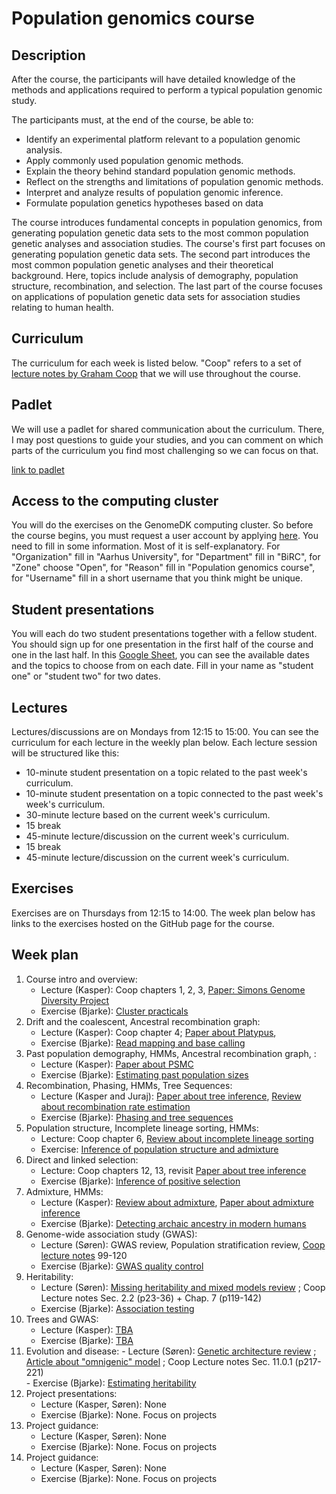 # Population genomics course

## Description
After the course, the participants will have detailed knowledge of the methods and applications required to perform a typical population genomic study.

The participants must, at the end of the course, be able to:

* Identify an experimental platform relevant to a population genomic analysis.
* Apply commonly used population genomic methods.
* Explain the theory behind standard population genomic methods.
* Reflect on the strengths and limitations of population genomic methods.
* Interpret and analyze results of population genomic inference.
* Formulate population genetics hypotheses based on data

The course introduces fundamental concepts in population genomics, from generating population genetic data sets to the most common population genetic analyses and association studies. The course's first part focuses on generating population genetic data sets. The second part introduces the most common population genetic analyses and their theoretical background. Here, topics include analysis of demography, population structure, recombination, and selection. The last part of the course focuses on applications of population genetic data sets for association studies relating to human health.

## Curriculum
The curriculum for each week is listed below. "Coop" refers to a set of [lecture notes by Graham Coop](https://github.com/cooplab/popgen-notes/releases/download/v1.2/minicoop.pdf) that we will use throughout the course.

## Padlet
We will use a padlet for shared communication about the curriculum. There, I may post questions to guide your studies, and you can comment on which parts of the curriculum you find most challenging so we can focus on that.

[link to padlet](https://padlet.com/kaspermunch/population-genomics-2024-404m16k90hk54n97)

## Access to the computing cluster
You will do the exercises on the GenomeDK computing cluster. So before the course begins, you must request a user account by applying [here](https://console.genome.au.dk/user-requests/create/). You need to fill in some information. Most of it is self-explanatory. For "Organization" fill in "Aarhus University", for "Department" fill in "BiRC", for "Zone" choose "Open", for "Reason" fill in "Population genomics course", for "Username" fill in a short username that you think might be unique.

## Student presentations
You will each do two student presentations together with a fellow student. You should sign up for one presentation in the first half of the course and one in the last half. In this [Google Sheet](https://docs.google.com/spreadsheets/d/1XuTLhy8Kx14y9XGm_fK9hz6CqvQy79-Mh8IONdPs_PE/edit?usp=sharing), you can see the available dates and the topics to choose from on each date. Fill in your name as "student one" or "student two" for two dates.

## Lectures
Lectures/discussions are on Mondays from 12:15 to 15:00. You can see the curriculum for each lecture in the weekly plan below. Each lecture session will be structured like this:
* 10-minute student presentation on a topic related to the past week's curriculum.
* 10-minute student presentation on a topic connected to the past week's week's curriculum.
* 30-minute lecture based on the current week's curriculum.
* 15 break
* 45-minute lecture/discussion on the current week's curriculum.
* 15 break
* 45-minute lecture/discussion on the current week's curriculum.



## Exercises
Exercises are on Thursdays from 12:15 to 14:00. The week plan below has links to the exercises hosted on the GitHub page for the course.

## Week plan    

<!-- 
TODO:
Change lectures to the 3-hour slot
Maybe drop either calling or phasing
Maybe change from LD hat to pyro
Drop PCA and Admixture and do MOSAIC instead
Take over the admixture lecture from Mikkel
Maybe start the projects earlier so they work on them on the side for longer
-->

<!-- 5. Hidden Markov models:
    - Lecture : Durbin chapter 3, [Paper: population structure](https://www.nature.com/articles/nature07331)
    - Exercise (Bjarke): [Inference of population structure and admixture](https://github.com/kaspermunch/PopulationGenomicsCourse/tree/master/Exercises/05_population_structure)
 -->


<!-- - Exercise (Bjarke): [Working with VCF files](https://github.com/kaspermunch/PopulationGenomicsCourse/tree/master/Exercises/03_f_statistics) -->

<!-- 5. Ancestral recombination graphs:
    - Lecture : [Paper: Approximating the ARG](https://bmcgenomdata.biomedcentral.com/articles/10.1186/1471-2156-7-16), [Paper: Tree inference](https://www.nature.com/articles/s41588-019-0484-x)
    - Exercise (Bjarke): ARG dashboard exercises + Inference of trees along sequence -->

  <!--  [Paper: Approximating the ARG](https://bmcgenomdata.biomedcentral.com/articles/10.1186/1471-2156-7-16),  --> 

1. Course intro and overview:  <!-- bla bla -->
   - Lecture (Kasper): Coop chapters 1, 2, 3, [Paper: Simons Genome Diversity Project](https://www.nature.com/articles/nature18964)
    - Exercise (Bjarke): [Cluster practicals](https://github.com/kaspermunch/PopulationGenomicsCourse/tree/master/Exercises/cluster_practicals)
2. Drift and the coalescent, Ancestral recombination graph: <!-- bla bla -->
    - Lecture (Kasper): Coop chapter 4; [Paper about Platypus](https://www.nature.com/articles/ng.3036),
    - Exercise (Bjarke): [Read mapping and base calling](https://github.com/kaspermunch/PopulationGenomicsCourse/tree/master/Exercises/mapping_and_calling)
3. Past population demography, HMMs, Ancestral recombination graph, : <!-- ARG slide amimation, popgen dashboard exsercise, PSMC apper with HMM intro -->
    - Lecture (Kasper):  [Paper about PSMC](https://www.nature.com/articles/nature10231)
    - Exercise (Bjarke): [Estimating past population sizes](https://github.com/kaspermunch/PopulationGenomicsCourse/tree/master/Exercises/historical_population_size)
4. Recombination, Phasing, HMMs, Tree Sequences: <!-- Juraj about recombination and phasing amd me about RELATE -->
    - Lecture (Kasper and Juraj): [Paper about tree inference](https://www.nature.com/articles/s41588-019-0484-x), [Review about recombination rate estimation](https://www.nature.com/articles/s41576-020-0240-1)
    - Exercise (Bjarke): [Phasing and tree sequences](https://github.com/kaspermunch/PopulationGenomicsCourse/tree/master/Exercises/tree_sequences)
5. Population structure, Incomplete lineage sorting, HMMs: <!-- bla bla -->
    - Lecture: Coop chapter 6, [Review about incomplete lineage sorting](https://doi.org/10.1146/annurev-genet-120213-092532)
    - Exercise: [Inference of population structure and admixture](https://github.com/kaspermunch/PopulationGenomicsCourse/tree/master/Exercises/05_population_structure)
6. Direct and linked selection: <!-- bla bla -->
    - Lecture: Coop chapters 12, 13, revisit [Paper about tree inference](https://www.nature.com/articles/s41588-019-0484-x)
    - Exercise (Bjarke): [Inference of positive selection](https://github.com/kaspermunch/PopulationGenomicsCourse/tree/master/Exercises/selection)
7. Admixture, HMMs: <!-- bla bla -->
   - Lecture (Kasper): [Review about admixture](https://journals.plos.org/plosgenetics/article?id=10.1371/journal.pgen.1007349), [Paper about admixture inference](https://journals.plos.org/plosgenetics/article?id=10.1371/journal.pgen.1007641)
   - Exercise (Bjarke): [Detecting archaic ancestry in modern humans](https://github.com/kaspermunch/PopulationGenomicsCourse/tree/master/Exercises/archaic_humans)
8. Genome-wide association study (GWAS): <!-- bla bla -->
    - Lecture (Søren): GWAS review, Population stratification review, [Coop lecture notes](https://github.com/cooplab/popgen-notes/releases/download/v1.2/release_popgen_notes.pdf) 99-120
    - Exercise (Bjarke): [GWAS quality control](https://github.com/kaspermunch/PopulationGenomicsCourse/tree/master/Exercises/GWAS_QC)
9.  Heritability: <!-- bla bla -->
    - Lecture (Søren): [Missing heritability and mixed models review]() ; Coop Lecture notes Sec. 2.2 (p23-36) + Chap. 7 (p119-142)     
    - Exercise (Bjarke): [Association testing](https://github.com/kaspermunch/PopulationGenomicsCourse/tree/master/Exercises/GWAS_association)
10. Trees and GWAS: <!-- bla bla -->
    - Lecture (Kasper): [TBA]()
    - Exercise (Bjarke): [TBA]()
11.  Evolution and disease: <!-- bla bla -->
    - Lecture (Søren): [Genetic architecture review]() ; [Article about "omnigenic" model]() ; Coop Lecture notes Sec. 11.0.1 (p217-221)    
    - Exercise (Bjarke): [Estimating heritability](https://github.com/kaspermunch/PopulationGenomicsCourse/tree/master/Exercises/heritability)
12.  Project presentations: <!-- bla bla -->
     - Lecture (Kasper, Søren): None
     - Exercise (Bjarke):  None. Focus on projects
13.  Project guidance:   
     - Lecture (Kasper, Søren): None
     - Exercise (Bjarke):  None. Focus on projects
14. Project guidance:   
    - Lecture (Kasper, Søren): None
    - Exercise (Bjarke):  None. Focus on projects
